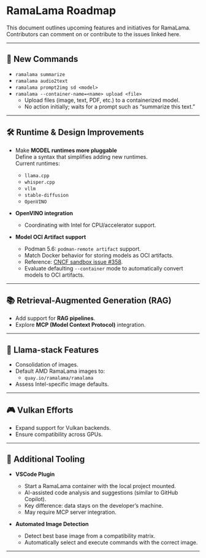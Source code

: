 # RamaLama Roadmap

This document outlines upcoming features and initiatives for RamaLama.  
Contributors can comment on or contribute to the issues linked here.

---

## 🚀 New Commands
- `ramalama summarize`
- `ramalama audio2text`
- `ramalama prompt2img sd <model>`
- `ramalama --container-name=<name> upload <file>`
  - Upload files (image, text, PDF, etc.) to a containerized model.
  - No action initially; waits for a prompt such as “summarize this text.”

---

## 🛠️ Runtime & Design Improvements
- Make **MODEL runtimes more pluggable**  
  Define a syntax that simplifies adding new runtimes.  
  Current runtimes:  
  - `llama.cpp`  
  - `whisper.cpp`  
  - `vllm`  
  - `stable-diffusion`  
  - `OpenVINO`  

- **OpenVINO integration**  
  - Coordinating with Intel for CPU/accelerator support.

- **Model OCI Artifact support**  
  - Podman 5.6: `podman-remote artifact` support.  
  - Match Docker behavior for storing models as OCI artifacts.  
  - Reference: [CNCF sandbox issue #358](https://github.com/cncf/sandbox/issues/358).  
  - Evaluate defaulting `--container` mode to automatically convert models to OCI artifacts.

---

## 📚 Retrieval-Augmented Generation (RAG)  
- Add support for **RAG pipelines**.  
- Explore **MCP (Model Context Protocol)** integration.

---

## 🐑 Llama-stack Features
- Consolidation of images.  
- Default AMD RamaLama images to:  
  - `quay.io/ramalama/ramalama`  
- Assess Intel-specific image defaults.

---

## 🎮 Vulkan Efforts
- Expand support for Vulkan backends.  
- Ensure compatibility across GPUs.

---

## 🧩 Additional Tooling
- **VSCode Plugin**
  - Start a RamaLama container with the local project mounted.  
  - AI-assisted code analysis and suggestions (similar to GitHub Copilot).  
  - Key difference: data stays on the developer’s machine.  
  - May require MCP server integration.

- **Automated Image Detection**
  - Detect best base image from a compatibility matrix.  
  - Automatically select and execute commands with the correct image.

---